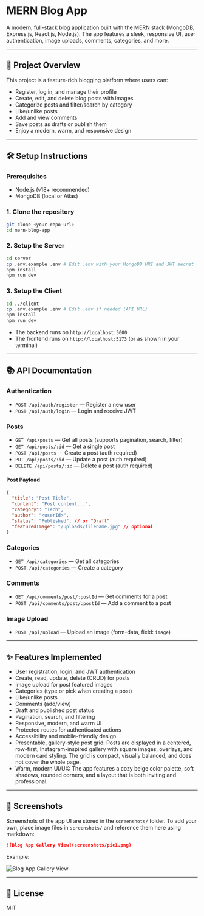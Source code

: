 # MERN Blog App

A modern, full-stack blog application built with the MERN stack (MongoDB, Express.js, React.js, Node.js). The app features a sleek, responsive UI, user authentication, image uploads, comments, categories, and more.

---

## 🚀 Project Overview

This project is a feature-rich blogging platform where users can:
- Register, log in, and manage their profile
- Create, edit, and delete blog posts with images
- Categorize posts and filter/search by category
- Like/unlike posts
- Add and view comments
- Save posts as drafts or publish them
- Enjoy a modern, warm, and responsive design

---

## 🛠️ Setup Instructions

### **Prerequisites**
- Node.js (v18+ recommended)
- MongoDB (local or Atlas)

### **1. Clone the repository**
```sh
git clone <your-repo-url>
cd mern-blog-app
```

### **2. Setup the Server**
```sh
cd server
cp .env.example .env # Edit .env with your MongoDB URI and JWT secret
npm install
npm run dev
```

### **3. Setup the Client**
```sh
cd ../client
cp .env.example .env # Edit .env if needed (API URL)
npm install
npm run dev
```

- The backend runs on `http://localhost:5000`
- The frontend runs on `http://localhost:5173` (or as shown in your terminal)

---

## 📚 API Documentation

### **Authentication**
- `POST /api/auth/register` — Register a new user
- `POST /api/auth/login` — Login and receive JWT

### **Posts**
- `GET /api/posts` — Get all posts (supports pagination, search, filter)
- `GET /api/posts/:id` — Get a single post
- `POST /api/posts` — Create a post (auth required)
- `PUT /api/posts/:id` — Update a post (auth required)
- `DELETE /api/posts/:id` — Delete a post (auth required)

#### **Post Payload**
```json
{
  "title": "Post Title",
  "content": "Post content...",
  "category": "Tech",
  "author": "<userId>",
  "status": "Published", // or "Draft"
  "featuredImage": "/uploads/filename.jpg" // optional
}
```

### **Categories**
- `GET /api/categories` — Get all categories
- `POST /api/categories` — Create a category

### **Comments**
- `GET /api/comments/post/:postId` — Get comments for a post
- `POST /api/comments/post/:postId` — Add a comment to a post

### **Image Upload**
- `POST /api/upload` — Upload an image (form-data, field: `image`)

---

## ✨ Features Implemented
- User registration, login, and JWT authentication
- Create, read, update, delete (CRUD) for posts
- Image upload for post featured images
- Categories (type or pick when creating a post)
- Like/unlike posts
- Comments (add/view)
- Draft and published post status
- Pagination, search, and filtering
- Responsive, modern, and warm UI
- Protected routes for authenticated actions
- Accessibility and mobile-friendly design
- Presentable, gallery-style post grid: Posts are displayed in a centered, row-first, Instagram-inspired gallery with square images, overlays, and modern card styling. The grid is compact, visually balanced, and does not cover the whole page.
- Warm, modern UI/UX: The app features a cozy beige color palette, soft shadows, rounded corners, and a layout that is both inviting and professional.

---

## 📸 Screenshots

Screenshots of the app UI are stored in the `screenshots/` folder. To add your own, place image files in `screenshots/` and reference them here using markdown:

```markdown
![Blog App Gallery View](screenshots/pic1.png)
```

Example:

![Blog App Gallery View](screenshots/gallery-view.png)

---

## 📝 License
MIT 